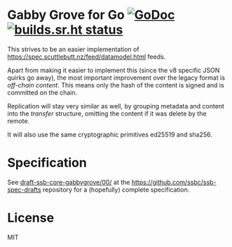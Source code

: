 <!--
SPDX-FileCopyrightText: 2021 Henry Bubert

SPDX-License-Identifier: Unlicense
-->

# Gabby Grove for Go [![GoDoc](https://godoc.org/go.mindeco.de/ssb-gabbygrove?status.svg)](https://godoc.org/go.mindeco.de/ssb-gabbygrove) [![builds.sr.ht status](https://builds.sr.ht/~cryptix/go-gabbygrove.svg)](https://builds.sr.ht/~cryptix/go-gabbygrove?)

This strives to be an easier implementation of https://spec.scuttlebutt.nz/feed/datamodel.html feeds.

Apart from making it easier to implement this (since the v8 specific JSON quirks go away), the most important improvement over the legacy format is _off-chain content_. This means only the hash of the content is signed and is committed on the chain.

Replication will stay very similar as well, by grouping metadata and content into the _transfer_ structure, omitting the content if it was delete by the remote.

It will also use the same cryptographic primitives ed25519 and sha256.

# Specification

See [draft-ssb-core-gabbygrove/00/](https://github.com/ssbc/ssb-spec-drafts/tree/d440fa4de4b772cc503ac2fc9bd0470a5836be62/drafts/draft-ssb-core-gabbygrove/00) at the https://github.com/ssbc/ssb-spec-drafts repository for a (hopefully) complete specification.

# License

MIT
